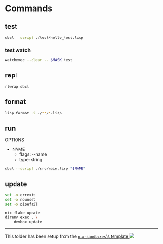 # Commands

## test

```sh
sbcl --script ./test/hello_test.lisp
```

### test watch

```sh
watchexec --clear -- $MASK test
```

## repl

```sh
rlwrap sbcl
```

## format

```sh
lisp-format -i ./**/*.lisp
```

## run

OPTIONS

- NAME
  - flags: --name
  - type: string

```sh
sbcl --script ./src/main.lisp "$NAME"
```

## update

```bash
set -o errexit
set -o nounset
set -o pipefail

nix flake update
direnv exec . \
    devbox update
```

---

<!-- markdownlint-disable-next-line MD039 MD045 -->
This folder has been setup from the [`nix-sandboxes`'s template ![](https://img.shields.io/gitlab/stars/pinage404/nix-sandboxes?style=social)](https://gitlab.com/pinage404/nix-sandboxes)
